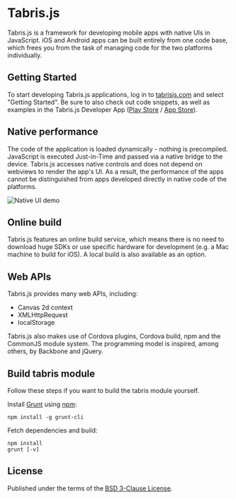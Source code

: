 # Tabris.js

Tabris.js is a framework for developing mobile apps with native UIs in JavaScript.
iOS and Android apps can be built entirely from one code base, which frees you from the task of managing code for the two platforms individually.

## Getting Started

To start developing Tabris.js applications, log in to [tabrisjs.com](http://tabrisjs.com) and select "Getting Started". Be sure to also check out code snippets, as well as examples in the Tabris.js Developer App ([Play Store](https://play.google.com/store/apps/details?id=com.eclipsesource.tabris.js) / [App Store](https://itunes.apple.com/us/app/tabris.js/id939600018?ls=1&mt=8)).

## Native performance

The code of the application is loaded dynamically - nothing is precompiled. JavaScript is executed Just-in-Time and passed via a native bridge to the device. Tabris.js accesses native controls and does not depend on webviews to render the app's UI. As a result, the performance of the apps cannot be distinguished from apps developed directly in native code of the platforms.

![Native UI demo](https://tabrisjs.com/assets/public-content/img/examples/bookstore.gif)

## Online build

Tabris.js features an online build service, which means there is no need to download huge SDKs or use specific hardware for development (e.g. a Mac machine to build for iOS). A local build is also available as an option.

## Web APIs

Tabris.js provides many web APIs, including:

* Canvas 2d context
* XMLHttpRequest
* localStorage

Tabris.js also makes use of Cordova plugins, Cordova build, npm and the CommonJS module system. The programming model is inspired, among others, by Backbone and jQuery.

## Build tabris module

Follow these steps if you want to build the tabris module yourself.

Install [Grunt](http://gruntjs.com) using [npm](http://www.npmjs.com):

    npm install -g grunt-cli

Fetch dependencies and build:

    npm install
    grunt [-v]

## License

Published under the terms of the [BSD 3-Clause License](LICENSE).
